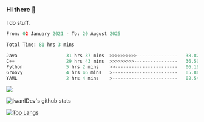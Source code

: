 ### Hi there 👋
I do stuff.

<!--START_SECTION:waka-->

```python
From: 02 January 2021 - To: 20 August 2025

Total Time: 81 hrs 3 mins

Java                  31 hrs 37 mins  >>>>>>>>>>---------------   38.82 %
C++                   29 hrs 43 mins  >>>>>>>>>----------------   36.50 %
Python                5 hrs 2 mins    >>-----------------------   06.19 %
Groovy                4 hrs 46 mins   >------------------------   05.86 %
YAML                  2 hrs 4 mins    >------------------------   02.54 %
```

<!--END_SECTION:waka-->

![](https://komarev.com/ghpvc/?username=IwanIDev&color=orange)

![IwanIDev's github stats](https://github-readme-stats.vercel.app/api?username=IwanIDev&count_private=true&show_icons=true&theme=gruvbox&include_all_commits=true)

[![Top Langs](https://github-readme-stats.vercel.app/api/top-langs/?username=IwanIDev&theme=gruvbox)](https://github.com/anuraghazra/github-readme-stats)
